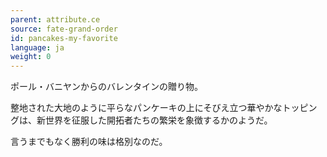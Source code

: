 ```yaml
---
parent: attribute.ce
source: fate-grand-order
id: pancakes-my-favorite
language: ja
weight: 0
---
```


ポール・バニヤンからのバレンタインの贈り物。

整地された大地のように平らなパンケーキの上にそびえ立つ華やかなトッピングは、新世界を征服した開拓者たちの繁栄を象徴するかのようだ。

言うまでもなく勝利の味は格別なのだ。

